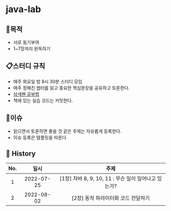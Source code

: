 # java-lab

## 🚩목적
* 서로 동기부여 
* 1~7장까지 완독하기

## 📋스터디 규칙
- 매주 화요일 밤 8시 30분 스터디 모임
- 매주 정해진 챕터를 읽고 중요한 핵심문장을 공유하고 토론한다. 
- [삼색펜 공부법](http://m.egloos.zum.com/agile/v/3684946)
- 책에 있는 실습 코드는 커밋한다.


## 📌이슈
- 읽으면서 토론하면 좋을 것 같은 주제는 자유롭게 등록한다.
- 이슈 등록은 템플릿을 따른다.


## 🐾 History

| No. |    일시    |                         주제                         |
| :-: | :--------: | :--------------------------------------------------: |
|  1  | 2022-07-25 | [1장] 자바 8, 9, 10, 11 : 무슨 일이 일어나고 있는가? |
|  2  | 2022-08-02 |         [2장] 동작 파라미터화 코드 전달하기          |

